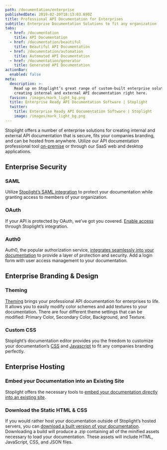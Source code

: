 ```yaml
---
path: /documentation/enterprise
publishedDate: 2019-02-20T18:13:03.690Z
title: Professional API Documentation for Enterprises
subtitle: Enterprise Documentation Solutions to fit any organization
tabs:
  - href: /documentation
    title: API Documentation
  - href: /documentation/beautiful
    title: Beautiful API Documentation
  - href: /documentation/automation
    title: Automated API Documentation
  - href: /documentation/generator
    title: Generated API Documentation
actionBar:
  enabled: false
meta:
  description: >-
    Read up on Stoplight’s great range of custom-built enterprise solutions for
    creating internal and external API documentation right here.
  favicon: /images/mark_light_bg.png
  title: Enterprise Ready API Documentation Software | Stoplight
  twitter:
    title: Enterprise Ready API Documentation Software | Stoplight
    image: /images/mark_light_bg.png
---
```


Stoplight offers a number of enterprise solutions for creating internal and external API documentation that is secure, fits your companies branding, and can be hosted from anywhere. Utilize our API documentation professional tool [on-premise](https://enterprise.docs.stoplight.io/) or through our SaaS web and desktop applications.

## Enterprise Security

### SAML

Utilize [Stoplight’s SAML integration](https://enterprise.docs.stoplight.io/authentication/saml) to protect your documentation while granting access to members of your organization.

### OAuth

If your API is protected by OAuth, we’ve got you covered. [Enable access](https://docs.stoplight.io/documentation/authorizations/oauth-hubs) through Stoplight’s integration.

### Auth0

Auth0, the popular authorization service, [integrates seamlessly into your documentation](https://docs.stoplight.io/documentation/authorizations/auth0) to provide a layer of protection and security. Add a login form with user access management to your documentation.

## Enterprise Branding & Design

### Theming

[Theming](https://docs.stoplight.io/documentation/design/theming) brings your professional API documentation for enterprises to life. It allows you to easily modify color schemes and add textures to your documentation. There are four different theme settings that can be modified: Primary Color, Secondary Color, Background, and Texture.

### Custom CSS

Stoplight’s documentation editor provides you the freedom to customize your documentation’s [CSS](https://docs.stoplight.io/documentation/design/custom-css) and [Javascript](https://docs.stoplight.io/documentation/design/custom-js) to fit any companies branding perfectly.

## Enterprise Hosting

### Embed your Documentation into an Existing Site

Stoplight offers the necessary tools to [embed your documentation directly into an existing site](https://docs.stoplight.io/documentation/embed-your-hub).

### Download the Static HTML & CSS

If you would rather host your documentation outside of Stoplight’s hosted servers, you can [download a built version of your documentation](https://docs.stoplight.io/documentation/download-static-html). Downloading a build will produce a .zip containing all of the minified assets necessary to load your documentation. These assets will include HTML, JavaScript, CSS, and JSON files.
